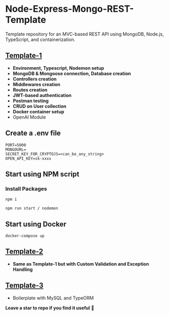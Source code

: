 # Node-Express-Mongo-REST-Template
Template repository for an MVC-based REST API using MongoDB, Node.js, TypeScript, and containerization.

## [Template-1](https://github.com/Syed007Hassan/REST-Typescript-Template/tree/main/Template-1)
- **Environment, Typescript, Nodemon setup**
- **MongoDB & Mongoose connection, Database creation**
- **Controllers creation**
- **Middlewares creation**
- **Routes creation**
- **JWT-based authentication**
- **Postman testing**
- **CRUD on User collection**
- **Docker container setup**
- OpenAI Module

## Create a .env file 
```
PORT=5000
MONGOURL=
SECRET_KEY_FOR_CRYPTOJS=<can_be_any_string>
OPEN_API_KEY=sk-xxxx
```

## Start using NPM script

###  Install Packages
```
npm i 
```

```
npm run start / nodemon
```

## Start using Docker
```
docker-compose up
```

## [Template-2](https://github.com/Syed007Hassan/REST-Typescript-Template/tree/main/Template-2)
- **Same as Template-1 but with Custom Validation and Exception Handling**

## [Template-3](https://github.com/a7urag/node-express-mysql-typescript-api-boilerplate)
- Boilerplate with MySQL and TypeORM 

**Leave a star to repo if you find it useful** 🙂




